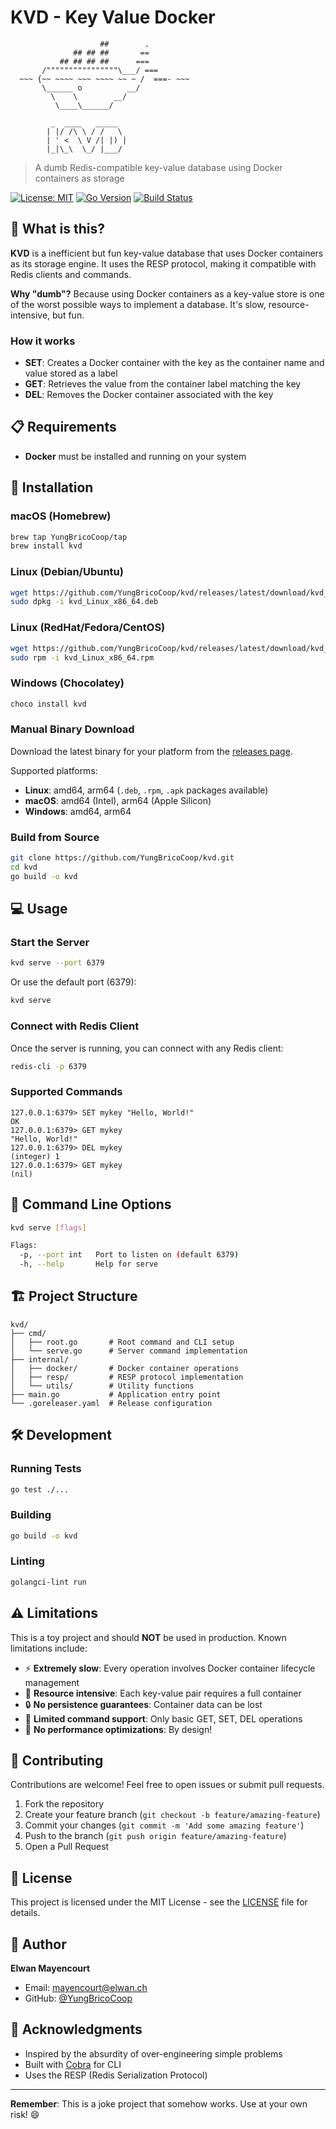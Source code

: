 # KVD - Key Value Docker

```
                    ##        .
              ## ## ##       ==
           ## ## ## ##      ===
       /""""""""""""""""\___/ ===
  ~~~ {~~ ~~~~ ~~~ ~~~~ ~~ ~ /  ===- ~~~
       \______ o          __/
         \    \        __/
          \____\______/

         _  ____   _____
        | |/ /\ \ / /   \
        | ' <  \ V /| |) |
        |_|\_\  \_/ |___/
```

> A dumb Redis-compatible key-value database using Docker containers as storage

[![License: MIT](https://img.shields.io/badge/License-MIT-yellow.svg)](https://opensource.org/licenses/MIT)
[![Go Version](https://img.shields.io/badge/Go-1.23.2+-00ADD8?logo=go)](https://go.dev/)
[![Build Status](https://github.com/YungBricoCoop/kvd/workflows/build-and-release/badge.svg)](https://github.com/YungBricoCoop/kvd/actions)

## 🤔 What is this?

**KVD** is a inefficient but fun key-value database that uses Docker containers as its storage engine. It uses the RESP protocol, making it compatible with Redis clients and commands.

**Why "dumb"?** Because using Docker containers as a key-value store is one of the worst possible ways to implement a database. It's slow, resource-intensive, but fun.

### How it works

- **SET**: Creates a Docker container with the key as the container name and value stored as a label
- **GET**: Retrieves the value from the container label matching the key
- **DEL**: Removes the Docker container associated with the key

## 📋 Requirements

- **Docker** must be installed and running on your system

## 🚀 Installation

### macOS (Homebrew)

```bash
brew tap YungBricoCoop/tap
brew install kvd
```

### Linux (Debian/Ubuntu)

```bash
wget https://github.com/YungBricoCoop/kvd/releases/latest/download/kvd_Linux_x86_64.deb
sudo dpkg -i kvd_Linux_x86_64.deb
```

### Linux (RedHat/Fedora/CentOS)

```bash
wget https://github.com/YungBricoCoop/kvd/releases/latest/download/kvd_Linux_x86_64.rpm
sudo rpm -i kvd_Linux_x86_64.rpm
```

### Windows (Chocolatey)

```powershell
choco install kvd
```

### Manual Binary Download

Download the latest binary for your platform from the [releases page](https://github.com/YungBricoCoop/kvd/releases).

Supported platforms:

- **Linux**: amd64, arm64 (`.deb`, `.rpm`, `.apk` packages available)
- **macOS**: amd64 (Intel), arm64 (Apple Silicon)
- **Windows**: amd64, arm64

### Build from Source

```bash
git clone https://github.com/YungBricoCoop/kvd.git
cd kvd
go build -o kvd
```

## 💻 Usage

### Start the Server

```bash
kvd serve --port 6379
```

Or use the default port (6379):

```bash
kvd serve
```

### Connect with Redis Client

Once the server is running, you can connect with any Redis client:

```bash
redis-cli -p 6379
```

### Supported Commands

```redis
127.0.0.1:6379> SET mykey "Hello, World!"
OK
127.0.0.1:6379> GET mykey
"Hello, World!"
127.0.0.1:6379> DEL mykey
(integer) 1
127.0.0.1:6379> GET mykey
(nil)
```

## 🎯 Command Line Options

```bash
kvd serve [flags]

Flags:
  -p, --port int   Port to listen on (default 6379)
  -h, --help       Help for serve
```

## 🏗️ Project Structure

```
kvd/
├── cmd/
│   ├── root.go       # Root command and CLI setup
│   └── serve.go      # Server command implementation
├── internal/
│   ├── docker/       # Docker container operations
│   ├── resp/         # RESP protocol implementation
│   └── utils/        # Utility functions
├── main.go           # Application entry point
└── .goreleaser.yaml  # Release configuration
```

## 🛠️ Development

### Running Tests

```bash
go test ./...
```

### Building

```bash
go build -o kvd
```

### Linting

```bash
golangci-lint run
```

## ⚠️ Limitations

This is a toy project and should **NOT** be used in production. Known limitations include:

- ⚡ **Extremely slow**: Every operation involves Docker container lifecycle management
- 💾 **Resource intensive**: Each key-value pair requires a full container
- 🔒 **No persistence guarantees**: Container data can be lost
- 🚫 **Limited command support**: Only basic GET, SET, DEL operations
- 🐌 **No performance optimizations**: By design!

## 🤝 Contributing

Contributions are welcome! Feel free to open issues or submit pull requests.

1. Fork the repository
2. Create your feature branch (`git checkout -b feature/amazing-feature`)
3. Commit your changes (`git commit -m 'Add some amazing feature'`)
4. Push to the branch (`git push origin feature/amazing-feature`)
5. Open a Pull Request

## 📝 License

This project is licensed under the MIT License - see the [LICENSE](LICENSE) file for details.

## 👤 Author

**Elwan Mayencourt**

- Email: mayencourt@elwan.ch
- GitHub: [@YungBricoCoop](https://github.com/YungBricoCoop)

## 🙏 Acknowledgments

- Inspired by the absurdity of over-engineering simple problems
- Built with [Cobra](https://github.com/spf13/cobra) for CLI
- Uses the RESP (Redis Serialization Protocol)

---

**Remember**: This is a joke project that somehow works. Use at your own risk! 😄
